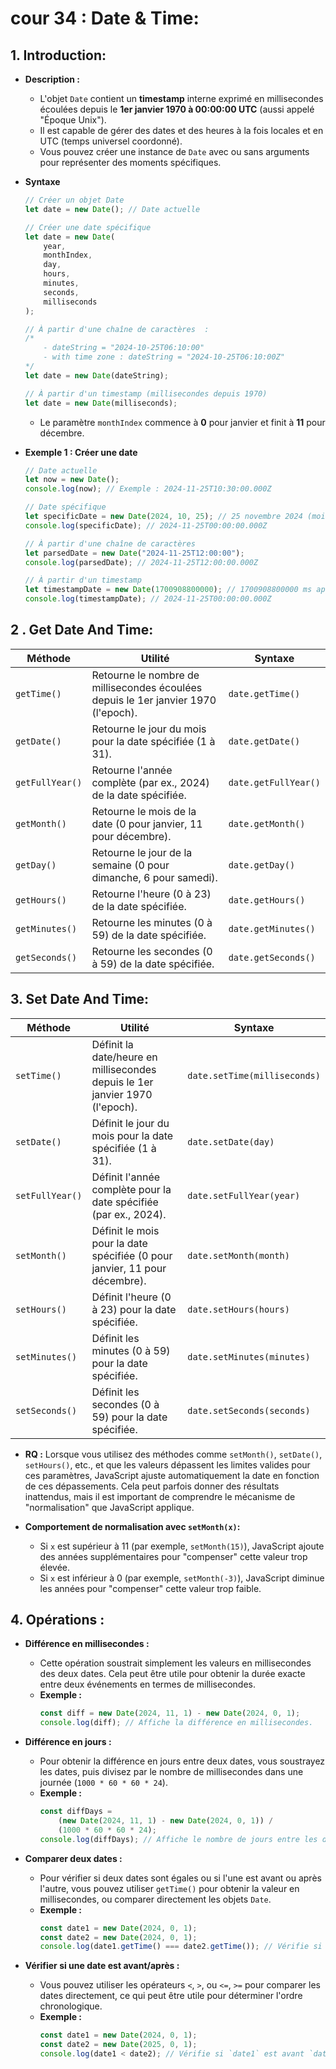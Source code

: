 # cour 34 : **Date & Time:**

## 1. **Introduction:**

-   **Description :**

    -   L'objet `Date` contient un **timestamp** interne exprimé en millisecondes écoulées depuis le **1er janvier 1970 à 00:00:00 UTC** (aussi appelé "Époque Unix").
    -   Il est capable de gérer des dates et des heures à la fois locales et en UTC (temps universel coordonné).
    -   Vous pouvez créer une instance de `Date` avec ou sans arguments pour représenter des moments spécifiques.

-   **Syntaxe**

    ```javascript
    // Créer un objet Date
    let date = new Date(); // Date actuelle

    // Créer une date spécifique
    let date = new Date(
        year,
        monthIndex,
        day,
        hours,
        minutes,
        seconds,
        milliseconds
    );

    // À partir d'une chaîne de caractères  :
    /*
        - dateString = "2024-10-25T06:10:00"
        - with time zone : dateString = "2024-10-25T06:10:00Z"
    */
    let date = new Date(dateString);

    // À partir d'un timestamp (millisecondes depuis 1970)
    let date = new Date(milliseconds);
    ```

    -   Le paramètre `monthIndex` commence à **0** pour janvier et finit à **11** pour décembre.

-   **Exemple 1 : Créer une date**

    ```javascript
    // Date actuelle
    let now = new Date();
    console.log(now); // Exemple : 2024-11-25T10:30:00.000Z

    // Date spécifique
    let specificDate = new Date(2024, 10, 25); // 25 novembre 2024 (mois = 10 pour novembre)
    console.log(specificDate); // 2024-11-25T00:00:00.000Z

    // À partir d'une chaîne de caractères
    let parsedDate = new Date("2024-11-25T12:00:00");
    console.log(parsedDate); // 2024-11-25T12:00:00.000Z

    // À partir d'un timestamp
    let timestampDate = new Date(1700908800000); // 1700908800000 ms après 1970
    console.log(timestampDate); // 2024-11-25T00:00:00.000Z
    ```

## 2 . **Get Date And Time:**

| Méthode         | Utilité                                                                            | Syntaxe              |
| --------------- | ---------------------------------------------------------------------------------- | -------------------- |
| `getTime()`     | Retourne le nombre de millisecondes écoulées depuis le 1er janvier 1970 (l'epoch). | `date.getTime()`     |
| `getDate()`     | Retourne le jour du mois pour la date spécifiée (1 à 31).                          | `date.getDate()`     |
| `getFullYear()` | Retourne l'année complète (par ex., 2024) de la date spécifiée.                    | `date.getFullYear()` |
| `getMonth()`    | Retourne le mois de la date (0 pour janvier, 11 pour décembre).                    | `date.getMonth()`    |
| `getDay()`      | Retourne le jour de la semaine (0 pour dimanche, 6 pour samedi).                   | `date.getDay()`      |
| `getHours()`    | Retourne l'heure (0 à 23) de la date spécifiée.                                    | `date.getHours()`    |
| `getMinutes()`  | Retourne les minutes (0 à 59) de la date spécifiée.                                | `date.getMinutes()`  |
| `getSeconds()`  | Retourne les secondes (0 à 59) de la date spécifiée.                               | `date.getSeconds()`  |

## 3. **Set Date And Time:**

| Méthode         | Utilité                                                                      | Syntaxe                      |
| --------------- | ---------------------------------------------------------------------------- | ---------------------------- |
| `setTime()`     | Définit la date/heure en millisecondes depuis le 1er janvier 1970 (l'epoch). | `date.setTime(milliseconds)` |
| `setDate()`     | Définit le jour du mois pour la date spécifiée (1 à 31).                     | `date.setDate(day)`          |
| `setFullYear()` | Définit l'année complète pour la date spécifiée (par ex., 2024).             | `date.setFullYear(year)`     |
| `setMonth()`    | Définit le mois pour la date spécifiée (0 pour janvier, 11 pour décembre).   | `date.setMonth(month)`       |
| `setHours()`    | Définit l'heure (0 à 23) pour la date spécifiée.                             | `date.setHours(hours)`       |
| `setMinutes()`  | Définit les minutes (0 à 59) pour la date spécifiée.                         | `date.setMinutes(minutes)`   |
| `setSeconds()`  | Définit les secondes (0 à 59) pour la date spécifiée.                        | `date.setSeconds(seconds)`   |

-   **RQ :** Lorsque vous utilisez des méthodes comme `setMonth()`, `setDate()`, `setHours()`, etc., et que les valeurs dépassent les limites valides pour ces paramètres, JavaScript ajuste automatiquement la date en fonction de ces dépassements. Cela peut parfois donner des résultats inattendus, mais il est important de comprendre le mécanisme de "normalisation" que JavaScript applique.

-   **Comportement de normalisation avec `setMonth(x)`:**

    -   Si `x` est supérieur à 11 (par exemple, `setMonth(15)`), JavaScript ajoute des années supplémentaires pour "compenser" cette valeur trop élevée.
    -   Si `x` est inférieur à 0 (par exemple, `setMonth(-3)`), JavaScript diminue les années pour "compenser" cette valeur trop faible.

## 4. **Opérations :**

-   **Différence en millisecondes :**

    -   Cette opération soustrait simplement les valeurs en millisecondes des deux dates. Cela peut être utile pour obtenir la durée exacte entre deux événements en termes de millisecondes.
    -   **Exemple :**
        ```javascript
        const diff = new Date(2024, 11, 1) - new Date(2024, 0, 1);
        console.log(diff); // Affiche la différence en millisecondes.
        ```

-   **Différence en jours :**

    -   Pour obtenir la différence en jours entre deux dates, vous soustrayez les dates, puis divisez par le nombre de millisecondes dans une journée (`1000 * 60 * 60 * 24`).
    -   **Exemple :**
        ```javascript
        const diffDays =
            (new Date(2024, 11, 1) - new Date(2024, 0, 1)) /
            (1000 * 60 * 60 * 24);
        console.log(diffDays); // Affiche le nombre de jours entre les deux dates.
        ```

-   **Comparer deux dates :**

    -   Pour vérifier si deux dates sont égales ou si l'une est avant ou après l'autre, vous pouvez utiliser `getTime()` pour obtenir la valeur en millisecondes, ou comparer directement les objets `Date`.
    -   **Exemple :**
        ```javascript
        const date1 = new Date(2024, 0, 1);
        const date2 = new Date(2024, 0, 1);
        console.log(date1.getTime() === date2.getTime()); // Vérifie si les dates sont égales.
        ```

-   **Vérifier si une date est avant/après :**

    -   Vous pouvez utiliser les opérateurs `<`, `>`, ou `<=`, `>=` pour comparer les dates directement, ce qui peut être utile pour déterminer l'ordre chronologique.
    -   **Exemple :**
        ```javascript
        const date1 = new Date(2024, 0, 1);
        const date2 = new Date(2025, 0, 1);
        console.log(date1 < date2); // Vérifie si `date1` est avant `date2`.
        ```
